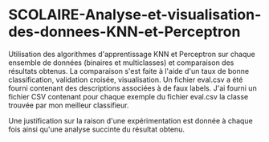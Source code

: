 # SCOLAIRE-Analyse-et-visualisation-des-donnees-KNN-et-Perceptron

Utilisation des algorithmes d'apprentissage KNN et Perceptron sur chaque ensemble de données (binaires et multiclasses) et
comparaison des résultats obtenus.
La comparaison s'est faite à l'aide d'un taux de bonne classification, validation croisée, visualisation.
Un fichier eval.csv a été fourni contenant des descriptions associées à de faux labels. J'ai fourni un fichier CSV 
contenant pour chaque exemple du fichier eval.csv la classe trouvée par mon meilleur classifieur.

Une justification sur la raison d'une expérimentation est donnée à chaque fois ainsi qu'une analyse succinte du résultat obtenu.


